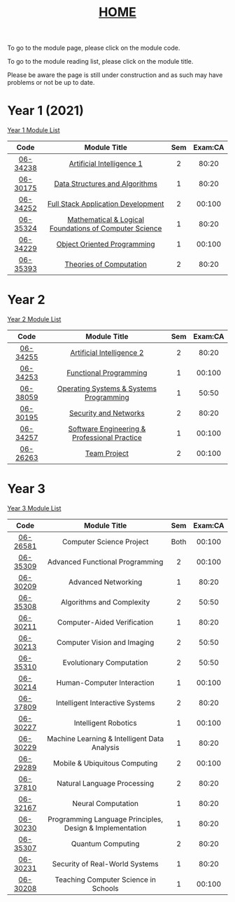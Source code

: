 <header style="text-align:center">
<h1><a href="https://mattythehacker.github.io/FirstYearCSResources/"><b>HOME</b></a></h1>
</header>

To go to the module page, please click on the module code.

To go to the module reading list, please click on the module title.

Please be aware the page is still under construction and as such may have problems or not be up to date.

# Year 1 (2021)

[Year 1 Module List](https://www.cs.bham.ac.uk/internal/programmes/2022/4436/years/1)

| Code | Module Title | Sem | Exam:CA |
| :--: | :--: | :--: | :--: |
| [06-34238](https://www.cs.bham.ac.uk/internal/modules/2022/06-34238/) | [Artificial Intelligence 1](https://bham.rl.talis.com/modules/06-34238.html) | 2 | 80:20 |
| [06-30175](https://www.cs.bham.ac.uk/internal/modules/2022/06-30175/) | [Data Structures and Algorithms](https://bham.rl.talis.com/modules/06-30175.html) | 1 | 80:20 |
| [06-34252](https://www.cs.bham.ac.uk/internal/modules/2022/06-34252/) | [Full Stack Application Development](https://bham.rl.talis.com/modules/06-34252.html) | 2 | 00:100 |
| [06-35324](https://www.cs.bham.ac.uk/internal/modules/2022/06-35324/) | [Mathematical & Logical Foundations of Computer Science](https://bham.rl.talis.com/modules/06-35391.html) | 1 | 80:20 |
| [06-34229](https://www.cs.bham.ac.uk/internal/modules/2022/06-34229/) | [Object Oriented Programming](https://bham.rl.talis.com/modules/06-34229.html) | 1 | 00:100 |
| [06-35393](https://www.cs.bham.ac.uk/internal/modules/2022/06-35393/) | [Theories of Computation](https://bham.rl.talis.com/modules/06-35393.html) | 2 | 80:20 |



# Year 2

[Year 2 Module List](https://www.cs.bham.ac.uk/internal/programmes/2022/4436/years/2)

| Code | Module Title | Sem | Exam:CA |
| :--: | :--: | :--: | :--: |
| [06-34255](https://www.cs.bham.ac.uk/internal/modules/2022/06-34255/) | [Artificial Intelligence 2](https://bham.rl.talis.com/modules/06-34256.html) | 2 | 80:20 |
| [06-34253](https://www.cs.bham.ac.uk/internal/modules/2022/06-34253/) | [Functional Programming](https://bham.rl.talis.com/modules/06-34253.html) | 1 | 00:100 |
| [06-38059](https://www.cs.bham.ac.uk/internal/modules/2022/06-38059/) | [Operating Systems & Systems Programming]() | 1 | 50:50 |
| [06-30195](https://www.cs.bham.ac.uk/internal/modules/2022/06-30195/) | [Security and Networks](https://bham.rl.talis.com/modules/06-30432.html) | 2 | 80:20 |
| [06-34257](https://www.cs.bham.ac.uk/internal/modules/2022/06-34257/) | [Software Engineering & Professional Practice](https://bham.rl.talis.com/modules/06-34258.html) | 1 | 00:100 |
| [06-26263](https://www.cs.bham.ac.uk/internal/modules/2022/06-26263/) | [Team Project]() | 2 | 00:100 |


# Year 3

[Year 3 Module List](https://www.cs.bham.ac.uk/internal/programmes/2022/4436/years/3)

| Code | Module Title | Sem | Exam:CA |
| :--: | :--: | :--: | :--: |
| [06-26581](https://www.cs.bham.ac.uk/internal/modules/2022/06-26581/) | Computer Science Project | Both | 00:100 |
| [06-35309](https://www.cs.bham.ac.uk/internal/modules/2022/06-35309/) | Advanced Functional Programming | 2 | 00:100 |
| [06-30209](https://www.cs.bham.ac.uk/internal/modules/2022/06-30209/) | Advanced Networking | 1 | 80:20 |
| [06-35308](https://www.cs.bham.ac.uk/internal/modules/2022/06-35308/) | Algorithms and Complexity | 2 | 50:50 |
| [06-30211](https://www.cs.bham.ac.uk/internal/modules/2022/06-30211/) | Computer-Aided Verification | 1 | 80:20 |
| [06-30213](https://www.cs.bham.ac.uk/internal/modules/2022/06-30213/) | Computer Vision and Imaging | 2 | 50:50 |
| [06-35310](https://www.cs.bham.ac.uk/internal/modules/2022/06-35310/) | Evolutionary Computation | 2 | 50:50 |
| [06-30214](https://www.cs.bham.ac.uk/internal/modules/2022/06-30214/) | Human-Computer Interaction | 1 | 00:100 |
| [06-37809](https://www.cs.bham.ac.uk/internal/modules/2022/06-37809/) | Intelligent Interactive Systems | 2 | 80:20 |
| [06-30227](https://www.cs.bham.ac.uk/internal/modules/2022/06-30227/) | Intelligent Robotics | 1 | 00:100 |
| [06-30229](https://www.cs.bham.ac.uk/internal/modules/2022/06-30229/) | Machine Learning & Intelligent Data Analysis | 1 | 80:20 |
| [06-29289](https://www.cs.bham.ac.uk/internal/modules/2022/06-29289/) | Mobile & Ubiquitous Computing | 2 | 00:100 |
| [06-37810](https://www.cs.bham.ac.uk/internal/modules/2022/06-37810/) | Natural Language Processing | 2 | 80:20 |
| [06-32167](https://www.cs.bham.ac.uk/internal/modules/2022/06-32167/) | Neural Computation | 1 | 80:20 |
| [06-30230](https://www.cs.bham.ac.uk/internal/modules/2022/06-30230/) | Programming Language Principles, Design & Implementation | 1 | 80:20 |
| [06-35307](https://www.cs.bham.ac.uk/internal/modules/2022/06-35307/) | Quantum Computing | 2 | 80:20 |
| [06-30231](https://www.cs.bham.ac.uk/internal/modules/2022/06-30231/) | Security of Real-World Systems | 1 | 80:20 |
| [06-30208](https://www.cs.bham.ac.uk/internal/modules/2022/06-30208/) | Teaching Computer Science in Schools | 1 | 00:100 |








